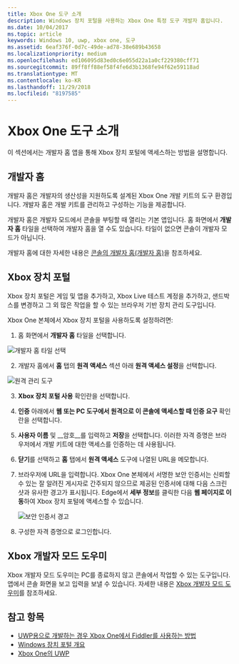 ```yaml
---
title: Xbox One 도구 소개
description: Windows 장치 포털을 사용하는 Xbox One 특정 도구 개발자 홈입니다.
ms.date: 10/04/2017
ms.topic: article
keywords: Windows 10, uwp, xbox one, 도구
ms.assetid: 6eaf376f-0d7c-49de-ad78-38e689b43658
ms.localizationpriority: medium
ms.openlocfilehash: ed106095d83ed0c6e055d22a1a0cf229380cff71
ms.sourcegitcommit: 89ff8ff88ef58f4fe6d3b1368fe94f62e59118ad
ms.translationtype: MT
ms.contentlocale: ko-KR
ms.lasthandoff: 11/29/2018
ms.locfileid: "8197585"
---
```

# <a name="introduction-to-xbox-one-tools"></a>Xbox One 도구 소개

이 섹션에서는 개발자 홈 앱을 통해 Xbox 장치 포털에 액세스하는 방법을 설명합니다.

## <a name="dev-home"></a>개발자 홈

개발자 홈은 개발자의 생산성을 지원하도록 설계된 Xbox One 개발 키트의 도구 환경입니다. 개발자 홈은 개발 키트를 관리하고 구성하는 기능을 제공합니다.

개발자 홈은 개발자 모드에서 콘솔을 부팅할 때 열리는 기본 앱입니다. 홈 화면에서 **개발자 홈** 타일을 선택하여 개발자 홈을 열 수도 있습니다. 타일이 없으면 콘솔이 개발자 모드가 아닙니다.

개발자 홈에 대한 자세한 내용은 [콘솔의 개발자 홈(개발자 홈)](dev-home.md)을 참조하세요.

## <a name="xbox-device-portal"></a>Xbox 장치 포털
Xbox 장치 포털은 게임 및 앱을 추가하고, Xbox Live 테스트 계정을 추가하고, 샌드박스를 변경하고 그 외 많은 작업을 할 수 있는 브라우저 기반 장치 관리 도구입니다.

Xbox One 본체에서 Xbox 장치 포털을 사용하도록 설정하려면:

1. 홈 화면에서 **개발자 홈** 타일을 선택합니다.

  ![개발자 홈 타일 선택](images/introduction-to-xbox-one-tools-1.png)

2. 개발자 홈에서 **홈** 탭의 **원격 액세스** 섹션 아래 **원격 액세스 설정**을 선택합니다.

  ![원격 관리 도구](images/introduction-to-xbox-one-tools-2.png)

3. **Xbox 장치 포털 사용** 확인란을 선택합니다.

4. **인증** 아래에서 **웹 또는 PC 도구에서 원격으로 이 콘솔에 액세스할 때 인증 요구** 확인란을 선택합니다.

5. **사용자 이름** 및 __암호__를 입력하고 **저장**을 선택합니다. 이러한 자격 증명은 브라우저에서 개발 키트에 대한 액세스를 인증하는 데 사용됩니다.

6. **닫기**를 선택하고 **홈** 탭에서 **원격 액세스** 도구에 나열된 URL을 메모합니다.

7. 브라우저에 URL을 입력합니다. Xbox One 본체에서 서명한 보안 인증서는 신뢰할 수 있는 잘 알려진 게시자로 간주되지 않으므로 제공된 인증서에 대해 다음 스크린샷과 유사한 경고가 표시됩니다. Edge에서 **세부 정보**를 클릭한 다음 **웹 페이지로 이동**하여 Xbox 장치 포털에 액세스할 수 있습니다.

    ![보안 인증서 경고](images/introduction-to-xbox-one-tools-3.png)

8. 구성한 자격 증명으로 로그인합니다.

## <a name="xbox-dev-mode-companion"></a>Xbox 개발자 모드 도우미
Xbox 개발자 모드 도우미는 PC를 종료하지 않고 콘솔에서 작업할 수 있는 도구입니다. 앱에서 콘솔 화면을 보고 입력을 보낼 수 있습니다. 자세한 내용은 [Xbox 개발자 모드 도우미](xbox-dev-mode-companion.md)를 참조하세요.

## <a name="see-also"></a>참고 항목
- [UWP용으로 개발하는 경우 Xbox One에서 Fiddler를 사용하는 방법](uwp-fiddler.md)
- [Windows 장치 포털 개요](../debug-test-perf/device-portal.md)
- [Xbox One의 UWP](index.md)
